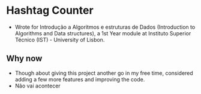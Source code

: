 # Hashtag Counter

 - Wrote for Introdução a Algoritmos e estruturas de Dados (Introduction to Algorithms and Data structures), a 1st Year module at Instituto Superior Técnico (IST) - University of Lisbon.
 
 ## Why now
 - Though about giving this project another go in my free time, considered adding a few more features and improving the code.
 - Não vai acontecer
